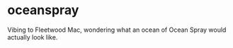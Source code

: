 # oceanspray
Vibing to Fleetwood Mac, wondering what an ocean of Ocean Spray would actually look like.
